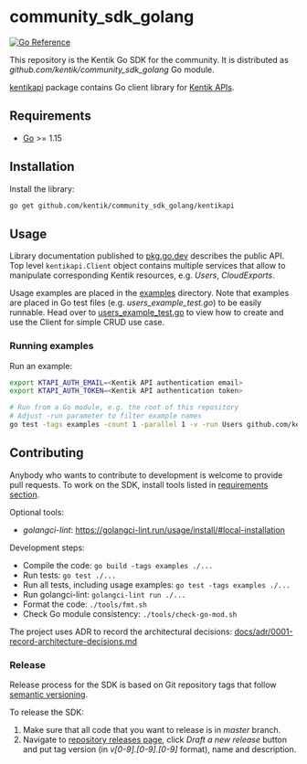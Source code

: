 # community_sdk_golang

[![Go Reference](https://pkg.go.dev/badge/github.com/kentik/community_sdk_golang.svg)](https://pkg.go.dev/github.com/kentik/community_sdk_golang)

This repository is the Kentik Go SDK for the community. It is distributed as _github.com/kentik/community_sdk_golang_ Go module.

[kentikapi](kentikapi) package contains Go client library for [Kentik APIs](https://kb.kentik.com/v0/Ab09.htm).

## Requirements

- [Go](https://golang.org/doc/install) >= 1.15

## Installation

Install the library:

```bash
go get github.com/kentik/community_sdk_golang/kentikapi
```

## Usage

Library documentation published to [pkg.go.dev](https://pkg.go.dev/github.com/kentik/community_sdk_golang) describes the public API. Top level `kentikapi.Client` object contains multiple services that allow to manipulate corresponding Kentik resources, e.g. _Users_, _CloudExports_.

Usage examples are placed in the [examples](./examples) directory. Note that examples are placed in Go test files (e.g. _users_example_test.go_) to be easily runnable. Head over to [users_example_test.go](./examples/users_example_test.go) to view how to create and use the Client for simple CRUD use case.

### Running examples

Run an example:

```bash
export KTAPI_AUTH_EMAIL=<Kentik API authentication email>
export KTAPI_AUTH_TOKEN=<Kentik API authentication token>

# Run from a Go module, e.g. the root of this repository
# Adjust -run parameter to filter example names
go test -tags examples -count 1 -parallel 1 -v -run Users github.com/kentik/community_sdk_golang/examples
```

## Contributing

Anybody who wants to contribute to development is welcome to provide pull requests. To work on the SDK, install tools listed in [requirements section](#requirements).

Optional tools:
- _golangci-lint_: <https://golangci-lint.run/usage/install/#local-installation>

Development steps:
- Compile the code: `go build -tags examples ./...`
- Run tests: `go test ./...`
- Run all tests, including usage examples: `go test -tags examples ./...`
- Run golangci-lint: `golangci-lint run ./...`
- Format the code: `./tools/fmt.sh`
- Check Go module consistency: `./tools/check-go-mod.sh`

The project uses ADR to record the architectural decisions: [docs/adr/0001-record-architecture-decisions.md](docs/adr/0001-record-architecture-decisions.md)

### Release

Release process for the SDK is based on Git repository tags that follow [semantic versioning](https://semver.org/).

To release the SDK:
1. Make sure that all code that you want to release is in _master_ branch.
1. Navigate to [repository releases page](https://github.com/kentik/community_sdk_golang/releases), click _Draft a new release_ button and put tag version (in _v\[0-9].\[0-9].\[0-9]_ format), name and description.
